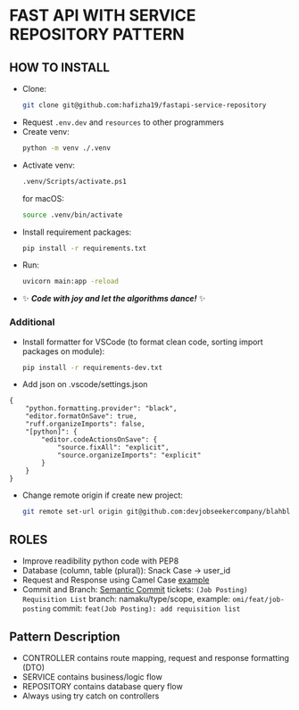 # FAST API WITH SERVICE REPOSITORY PATTERN

## HOW TO INSTALL

- Clone:
  ```bash
  git clone git@github.com:hafizha19/fastapi-service-repository
  ```
- Request `.env.dev` and `resources` to other programmers
- Create venv:
  ```bash
  python -m venv ./.venv
  ```
- Activate venv:
  ```bash
  .venv/Scripts/activate.ps1
  ```
  for macOS:
  ```bash
  source .venv/bin/activate
  ```
- Install requirement packages:
  ```bash
  pip install -r requirements.txt
  ```
- Run:
  ```bash
  uvicorn main:app -reload
  ```
- :sparkles: **_Code with joy and let the algorithms dance!_** :sparkles:

### Additional

- Install formatter for VSCode (to format clean code, sorting import packages on module):
  ```bash
  pip install -r requirements-dev.txt
  ```
- Add json on .vscode/settings.json

```
{
    "python.formatting.provider": "black",
    "editor.formatOnSave": true,
    "ruff.organizeImports": false,
    "[python]": {
        "editor.codeActionsOnSave": {
            "source.fixAll": "explicit",
            "source.organizeImports": "explicit"
        }
    }
}
```

- Change remote origin if create new project:
  ```bash
  git remote set-url origin git@github.com:devjobseekercompany/blahblah.git
  ```

## ROLES

- Improve readibility python code with PEP8
- Database (column, table (plural)): Snack Case -> user_id
- Request and Response using Camel Case [example](https://github.com/hafizha19/fastapi-service-repository/blob/master/data/responses/holiday_response.py)
- Commit and Branch: [Semantic Commit](https://gist.github.com/joshbuchea/6f47e86d2510bce28f8e7f42ae84c716)
  tickets: `(Job Posting) Requisition List`
  branch: namaku/type/scope, example: `omi/feat/job-posting`
  commit: `feat(Job Posting): add requisition list`

## Pattern Description

- CONTROLLER contains route mapping, request and response formatting (DTO)
- SERVICE contains business/logic flow
- REPOSITORY contains database query flow
- Always using try catch on controllers
